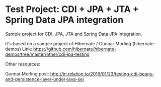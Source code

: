 Test Project: CDI + JPA + JTA + Spring Data JPA integration
=========================================

Sample project for CDI, JPA, JTA and Spring Data JPA integration.

It's based on a sample project of Hibernate / Gunnar Morling (hibernate-demos) Link: https://github.com/hibernate/hibernate-demos/tree/master/other/cdi-jpa-testing


Other resources:

Gunnar Morling post: http://in.relation.to/2019/01/23/testing-cdi-beans-and-persistence-layer-under-java-se/

